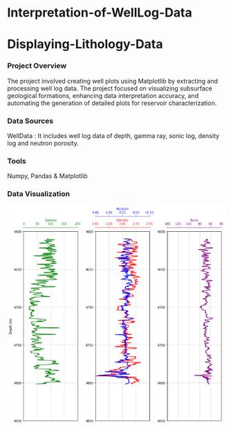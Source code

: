 # Interpretation-of-WellLog-Data
# Displaying-Lithology-Data

### Project Overview
The project involved creating well plots using Matplotlib by extracting and processing well log data. The project focused on visualizing subsurface geological formations, enhancing data interpretation accuracy, and automating the generation of detailed plots for reservoir characterization.

### Data Sources
WellData : It includes well log data of depth, gamma ray, sonic log, density log and neutron porosity.

### Tools
Numpy, Pandas & Matplotlib

### Data Visualization 
![download](https://github.com/valpreet/Interpretation-of-WellLog-Data/blob/main/wellLog_interpretation.png)
